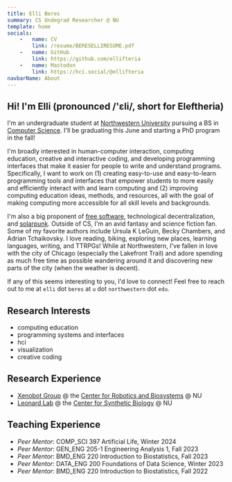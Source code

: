 ```yaml
---
title: Elli Beres
summary: CS Undegrad Researcher @ NU
template: home
socials:
    -   name: CV
        link: /resume/BERESELLIRESUME.pdf
    -   name: GitHub
        link: https://github.com/ellifteria
    -   name: Mastodon
        link: https://hci.social/@ellifteria
navbarName: About
---
```


## Hi! I'm Elli (pronounced /'ɛli/, short for Eleftheria)

I'm an undergraduate student at [Northwestern University](https://www.northwestern.edu/) pursuing a BS in [Computer Science](https://www.mccormick.northwestern.edu/computer-science/).
I'll be graduating this June and starting a PhD program in the fall!

I'm broadly interested in human-computer interaction, computing education, creative and interactive coding, and developing programming interfaces that make it easier for people to write and understand programs.
Specifically, I want to work on (1) creating easy-to-use and easy-to-learn programming tools and interfaces that empower students to more easily and efficiently interact with and learn computing and (2) improving computing education ideas, methods, and resources, all with the goal of making computing more accessible for all skill levels and backgrounds.
<!-- I love teaching and aspire to a career teaching in academia after getting a PhD (which will come after I finish my undergrad of course). -->
<!-- I've been lucky to have had incredible teachers throughout my life who've supported me and encouraged me to learn and I hope to be able to be that person for others in the future! -->

I'm also a big proponent of [free software](https://www.gnu.org/philosophy/free-sw.en.html), technological decentralization, and [solarpunk](https://www.re-des.org/a-solarpunk-manifesto/).
Outside of CS, I'm an avid fantasy and science fiction fan.
Some of my favorite authors include Ursula K LeGuin, Becky Chambers, and Adrian Tchaikovsky.
I love reading, biking, exploring new places, learning languages, writing, and TTRPGs!
While at Northwestern, I've fallen in love with the city of Chicago (especially the Lakefront Trail) and adore spending as much free time as possible wandering around it and discovering new parts of the city (when the weather is decent).

If any of this seems interesting to you, I'd love to connect!
Feel free to reach out to me at ```elli``` dot ```beres``` at ```u``` dot ```northwestern``` dot ```edu```.

## Research Interests

- computing education
- programming systems and interfaces
- hci
- visualization
- creative coding

## Research Experience

- [Xenobot Group](https://www.xenobot.group/) @ the [Center for Robotics and Biosystems](https://robotics.northwestern.edu/) @ NU
- [Leonard Lab](https://www.leonard.northwestern.edu/) @ the [Center for Synthetic Biology](https://syntheticbiology.northwestern.edu/) @ NU

## Teaching Experience

- *Peer Mentor*: COMP_SCI 397 Artificial Life, Winter 2024
- *Peer Mentor*: GEN_ENG 205-1 Engineering Analysis 1, Fall 2023
- *Peer Mentor*: BMD_ENG 220 Introduction to Biostatistics, Fall 2023
- *Peer Mentor*: DATA_ENG 200 Foundations of Data Science, Winter 2023
- *Peer Mentor*: BMD_ENG 220 Introduction to Biostatistics, Fall 2022

<!-- ## Research interests

I'm most interested in research into building powerful and accessible tools that make it easier to for people to interact with computers and computation!

<!-- Going forward, I hope to continue working towards building tools that let people do computing more effectively and efficiently. -->
<!-- I would love to combine this passionate with my fascination for languages in the field of programming languages to help design programming languages that enable users to write easier, safer, less buggy, and more correct code! -->

<!-- My current work is focused on evolutionary computation in artificial life.
As a member of the [Xenobot Lab](https://www.xenobot.group), I'm investigating evolutionary algorithms and open-endedness in artificial intelligence and artificial life.
You can see some of my work on [my GitHub](https://www.github.com/ellifteria)!

I also work in the [Leonard Lab](https://www.leonard.northwestern.edu) where I  am developing an open-source software package for analyzing flow cytometry data, specifically for mammalian synthetic biology applications. -->
